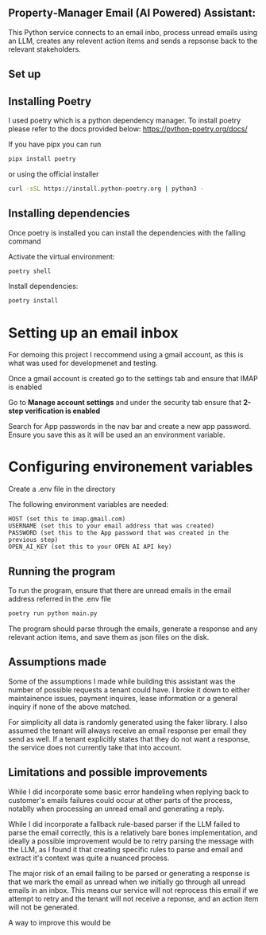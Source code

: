 ## Property‑Manager Email (AI Powered) Assistant:

This Python service connects to an email inbo, process unread emails using an LLM, creates any relevent action items and sends a repsonse back to the relevant stakeholders.

## Set up

## Installing Poetry

I used poetry which is a python dependency manager. To install poetry please refer to the docs provided below:
https://python-poetry.org/docs/

If you have pipx you can run

```bash
pipx install poetry
```

or using the official installer

```bash
curl -sSL https://install.python-poetry.org | python3 -
```

## Installing dependencies

Once poetry is installed you can install the dependencies with the falling command

Activate the virtual environment:

```python
poetry shell
```

Install dependencies:

```python
poetry install
```

# Setting up an email inbox

For demoing this project I reccommend using a gmail account, as this is what was used for developmenet and testing.

Once a gmail account is created go to the settings tab and ensure that IMAP is enabled

Go to **Manage account settings** and under the security tab ensure that **2-step verification is enabled**

Search for App passwords in the nav bar and create a new app password. Ensure you save this as it will be used an an environment variable.

# Configuring environement variables

Create a .env file in the directory

The following environment variables are needed:

```
HOST (set this to imap.gmail.com)
USERNAME (set this to your email address that was created)
PASSWORD (set this to the App password that was created in the previous step)
OPEN_AI_KEY (set this to your OPEN AI API key)
```

## Running the program

To run the program, ensure that there are unread emails in the email address referred in the .env file

```python
poetry run python main.py
```

The program should parse through the emails, generate a response and any relevant action items, and save them as json files on the disk.

## Assumptions made

Some of the assumptions I made while building this assistant was the number of possible requests a tenant could have. I broke it down to either maintainence issues, payment inquires, lease information or a general inquiry if none of the above matched.

For simplicity all data is randomly generated using the faker library. I also assumed the tenant will always receive an email response per email they send as well. If a tenant explicitly states that they do not want a response, the service does not currently take that into account.

## Limitations and possible improvements

While I did incorporate some basic error handeling when replying back to customer's emails failures could occur at other parts of the process, notablly when processing an unread email and generating a reply.

While I did incorporate a fallback rule-based parser if the LLM failed to parse the email correctly, this is a relatively bare bones implementation, and ideally a possible improvement would be to retry parsing the message with the LLM, as I found it that creating specific rules to parse and email and extract it's context was quite a nuanced process.

The major risk of an email failing to be parsed or generating a response is that we mark the email as unread when we initially go through all unread emails in an inbox. This means our service will not reprocess this email if we attempt to retry and the tenant will not receive a reponse, and an action item will not be generated.

A way to improve this would be
